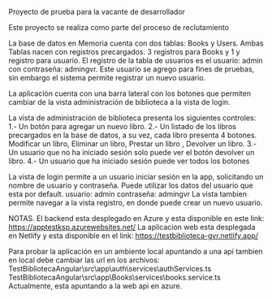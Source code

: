 Proyecto de prueba para la vacante de desarrollador

Este proyecto se realiza como parte del proceso de reclutamiento

La base de datos en Memoria cuenta con dos tablas: Books y Users. Ambas Tablas nacen con registros precargados. 3 registros para Books y 1 y registro para usuario.
El registro de la tabla de usuarios es el usuario: admin con contraseña: admingvr. Este usuario se agrego para fines de pruebas, sin embargo el sistema permite registrar un nuevo usuario.

La aplicación cuenta con una barra lateral con los botones que permiten cambiar de la vista administración de biblioteca a la vista de login.

La vista de administración de biblioteca presenta los siguientes controles:
1.- Un botón para agregar un nuevo libro.
2.- Un listado de los libros precargados en la base de datos, a su vez, cada libro presenta 4 botones. 
      Modificar un libro,
      Eliminar un libro,
      Prestar un libro ,
      Devolver un libro.
3.- Un usuario que no ha iniciado sesión solo puede ver el botón devolver un libro.
4.- Un usuario que ha iniciado sesión puede ver todos los botones

La vista de login permite a un usuario iniciar sesión en la app, solicitando un nombre de usuario y contraseña. Puede utilizar los datos del usuario que esta por default. 
  usuario: admin
  contraseña: admingvr
La vista tambien permite navegar a la vista registro, en donde puede crear un nuevo usuario.

NOTAS.
El backend esta desplegado en Azure y esta disponible en este link: https://apptestksp.azurewebsites.net/ 
La aplicacion web esta desplegada en Netlify y esta disponible en el link: https://testbiblioteca-gvr.netlify.app/

Para probar la aplicación en un ambiente local apuntando a una api tambien en local debe cambiar las url en los archivos: 
  TestBibliotecaAngular\src\app\auth\services\authServices.ts
  TestBibliotecaAngular\src\app\Books\services\books.service.ts
Actualmente, esta apuntando a la web api en azure.



